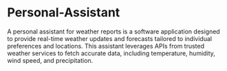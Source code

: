 # Personal-Assistant
A personal assistant for weather reports is a software application designed to provide real-time weather updates and forecasts tailored to individual preferences and locations. This assistant leverages APIs from trusted weather services to fetch accurate data, including temperature, humidity, wind speed, and precipitation.

